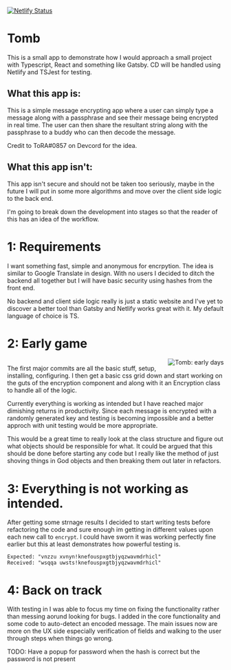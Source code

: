 [![Netlify Status](https://api.netlify.com/api/v1/badges/5110cb68-898b-495c-863b-84fd86ace6a7/deploy-status)](https://app.netlify.com/sites/silly-keller-c34bc0/deploys)

# Tomb

This is a small app to demonstrate how I would approach a small project with Typescript, React and something like Gatsby. CD will be handled using Netlify and TSJest for testing.

## What this app is:

This is a simple message encrypting app where a user can simply type a message along with a passphrase and see their message being encrypted in real time. The user can then share the resultant string along with the passphrase to a buddy who can then decode the message.

Credit to ToRA#0857 on Devcord for the idea.

## What this app isn't:

This app isn't secure and should not be taken too seriously, maybe in the future I will put in some more algorithms and move over the client side logic to the back end.

I'm going to break down the development into stages so that the reader of this has an idea of the workflow.

# 1: Requirements

I want something fast, simple and anonymous for encrpytion. The idea is similar to Google Translate in design. With no users I decided to ditch the backend all together but I will have basic security using hashes from the front end.

No backend and client side logic really is just a static website and I've yet to discover a better tool than Gatsby and Netlify works great with it. My default language of choice is TS.

# 2: Early game

<img style="float: right; margin-left: 25px" alt="Tomb: early days" src="https://i.imgur.com/sTdcYgF.png?1">
<img>

The first major commits are all the basic stuff, setup, installing, configuring. I then get a basic css grid down and start working on the guts of the encryption component and along with it an Encryption class to handle all of the logic.

Currently everything is working as intended but I have reached major dimishing returns in productivity. Since each message is encrypted with a randomly generated key and testing is becoming impossible and a better approch with unit testing would be more appropriate.

This would be a great time to really look at the class structure and figure out what objects should be responsible for what. It could be argued that this should be done before starting any code but I really like the method of just shoving things in God objects and then breaking them out later in refactors.

# 3: Everything is not working as intended.

After getting some strnage results I decided to start writing tests before refactoring the code and sure enough im getting in different values upon each new call to `encrypt`. I could have sworn it was working perfectly fine earlier but this at least demonstrates how powerful testing is.

    Expected: "vnzzu xvnyn!knefouspxgtbjyqzwavmdrhicl"
    Received: "wsqqa uwsts!knefouspxgtbjyqzwavmdrhicl"

# 4: Back on track

With testing in I was able to focus my time on fixing the functionality rather than messing aorund looking for bugs. I added in the core functionality and some code to auto-detect an encoded message. The main issues now are more on the UX side especially verification of fields and walking to the user through steps when things go wrong.

TODO: Have a popup for password when the hash is correct but the password is not present
